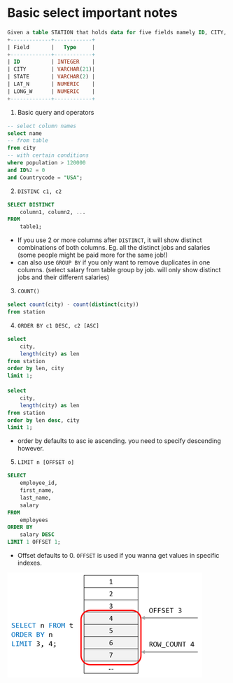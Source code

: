 # Basic select important notes

``` sql
Given a table STATION that holds data for five fields namely ID, CITY, STATE, NORTHERN LATITUDE and WESTERN LONGITUDE.
+-------------+------------+
| Field       |   Type     |
+-------------+------------+
| ID          | INTEGER    |
| CITY        | VARCHAR(21)|
| STATE       | VARCHAR(2) |
| LAT_N       | NUMERIC    |
| LONG_W      | NUMERIC    |
+-------------+------------+
```

1. Basic query and operators
```sql
-- select column names
select name 
-- from table
from city 
-- with certain conditions
where population > 120000 
and ID%2 = 0
and Countrycode = "USA";
```

2. `DISTINC c1, c2`
```sql
SELECT DISTINCT
    column1, column2, ...
FROM
    table1;
```
- If you use 2 or more columns after `DISTINCT`, it will show distinct combinations of both columns. Eg. all the distinct jobs and salaries (some people might be paid more for the same job!)
- can also use `GROUP BY` if you only want to remove duplicates in one columns. (select salary from table group by job. will only show distinct jobs and their different salaries) 

3. `COUNT()`
```sql
select count(city) - count(distinct(city))
from station
```

4. `ORDER BY c1 DESC, c2 [ASC]`
```sql
select 
    city,
    length(city) as len
from station
order by len, city
limit 1;

select 
    city,
    length(city) as len
from station
order by len desc, city
limit 1;
```
* order by defaults to asc ie ascending. you need to specify descending however.

5. `LIMIT n [OFFSET o]`
```sql
SELECT 
    employee_id, 
    first_name, 
    last_name, 
    salary
FROM
    employees
ORDER BY 
	salary DESC
LIMIT 1 OFFSET 1;
```
* Offset defaults to 0. `OFFSET` is used if you wanna get values in specific indexes.

![limit offset example](https://github.com/raihan9797/mysql_practice/blob/master/images/limit_offset.png)
